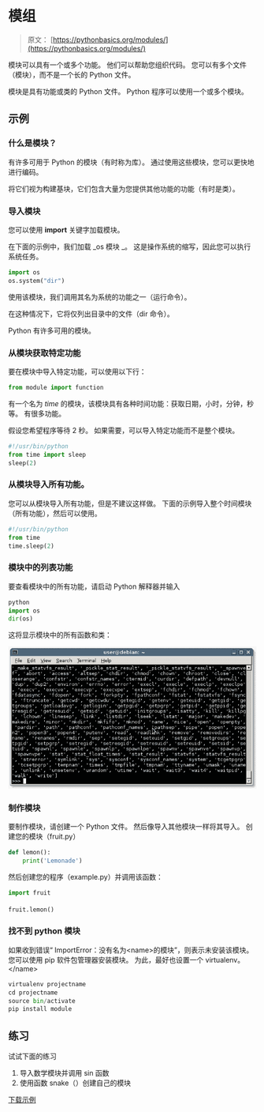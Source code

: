 # 模组

> 原文： [https://pythonbasics.org/modules/](https://pythonbasics.org/modules/)

模块可以具有一个或多个功能。 他们可以帮助您组织代码。 您可以有多个文件（模块），而不是一个长的 Python 文件。

模块是具有功能或类的 Python 文件。 Python 程序可以使用一个或多个模块。



## 示例

### 什么是模块？

有许多可用于 Python 的模块（有时称为库）。 通过使用这些模块，您可以更快地进行编码。

将它们视为构建基块，它们包含大量为您提供其他功能的功能（有时是类）。

### 导入模块

您可以使用 **import** 关键字加载模块。

在下面的示例中，我们加载 _os 模块 _。 这是操作系统的缩写，因此您可以执行系统任务。

```py
import os
os.system("dir")

```

使用该模块，我们调用其名为系统的功能之一（运行命令）。

在这种情况下，它将仅列出目录中的文件（dir 命令）。

Python 有许多可用的模块。

### 从模块获取特定功能

要在模块中导入特定功能，可以使用以下行：

```py
from module import function

```

有一个名为 _time_ 的模块，该模块具有各种时间功能：获取日期，小时，分钟，秒等。 有很多功能。

假设您希望程序等待 2 秒。 如果需要，可以导入特定功能而不是整个模块。

```py
#!/usr/bin/python
from time import sleep
sleep(2)

```

### 从模块导入所有功能。

您可以从模块导入所有功能，但是不建议这样做。
下面的示例导入整个时间模块（所有功能），然后可以使用。

```py
#!/usr/bin/python
from time
time.sleep(2)

```

### 模块中的列表功能

要查看模块中的所有功能，请启动 Python 解释器并输入

```py
python
import os
dir(os)

```

这将显示模块中的所有函数和类：

![module functions](img/638ed41320bc173598f5573a82f94288.jpg)

### 制作模块

要制作模块，请创建一个 Python 文件。 然后像导入其他模块一样将其导入。
创建您的模块（fruit.py）

```py
def lemon():
    print('Lemonade')

```

然后创建您的程序（example.py）并调用该函数：

```py
import fruit

fruit.lemon()

```

### 找不到  python 模块

如果收到错误“ ImportError：没有名为&lt;name&gt;的模块”，则表示未安装该模块。
您可以使用 pip 软件包管理器安装模块。 为此，最好也设置一个 virtualenv。&lt;/name&gt;

```py
virtualenv projectname
cd projectname
source bin/activate
pip install module

```

## 练习

试试下面的练习

1.  导入数学模块并调用 sin 函数
2.  使用函数 snake（）创建自己的模块

[下载示例](https://gum.co/HhgpI)